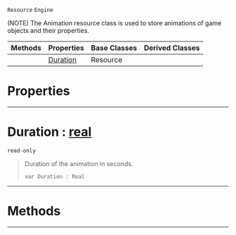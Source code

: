  `Resource` `Engine`



(NOTE) The Animation resource class is used to store animations of game objects and their properties.

|Methods|Properties|Base Classes|Derived Classes|
|---|---|---|---|
| |[ Duration](https://github.com/zeroengineteam/ZeroDocs/blob/master/code_reference/class_reference/animation.markdown#duration-zero-engine-doc)|Resource| |


 #  Properties


---  
 #  Duration : [real](https://github.com/zeroengineteam/ZeroDocs/blob/master/code_reference/zilch_base_types/real.markdown)

 `read-only`

> Duration of the animation in seconds.
> ``` lang=cpp, name=Zilch
> var Duration : Real


---  
 #  Methods


---  
 

 